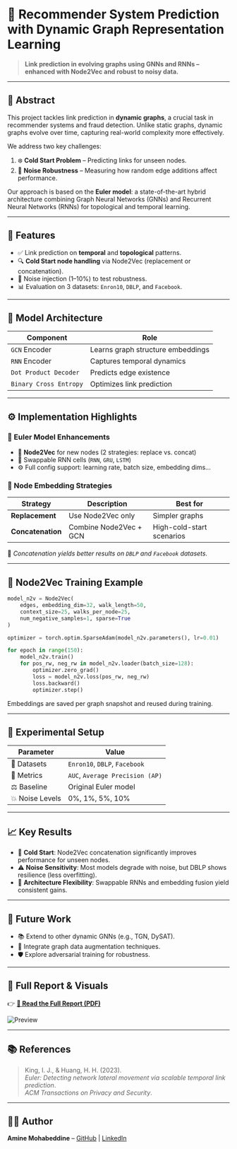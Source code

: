 # 🔗 Recommender System Prediction with Dynamic Graph Representation Learning

> **Link prediction in evolving graphs using GNNs and RNNs – enhanced with Node2Vec and robust to noisy data.**

---

## 🧠 Abstract
This project tackles link prediction in **dynamic graphs**, a crucial task in recommender systems and fraud detection. Unlike static graphs, dynamic graphs evolve over time, capturing real-world complexity more effectively.

We address two key challenges:

1. ❄️ **Cold Start Problem** – Predicting links for unseen nodes.
2. 🧪 **Noise Robustness** – Measuring how random edge additions affect performance.

Our approach is based on the **Euler model**: a state-of-the-art hybrid architecture combining Graph Neural Networks (GNNs) and Recurrent Neural Networks (RNNs) for topological and temporal learning.

---

## 🚀 Features
- ✅ Link prediction on **temporal** and **topological** patterns.
- 🔍 **Cold Start node handling** via Node2Vec (replacement or concatenation).
- 🔁 Noise injection (1–10%) to test robustness.
- 📊 Evaluation on 3 datasets: `Enron10`, `DBLP`, and `Facebook`.

---

## 🧱 Model Architecture

| Component | Role |
|----------|------|
| `GCN` Encoder | Learns graph structure embeddings |
| `RNN` Encoder | Captures temporal dynamics |
| `Dot Product Decoder` | Predicts edge existence |
| `Binary Cross Entropy` | Optimizes link prediction |

---

## ⚙️ Implementation Highlights

### 🧩 Euler Model Enhancements
- 🔀 **Node2Vec** for new nodes (2 strategies: replace vs. concat)
- 🧠 Swappable RNN cells (`RNN`, `GRU`, `LSTM`)
- ⚙️ Full config support: learning rate, batch size, embedding dims...

### 🧠 Node Embedding Strategies
| Strategy | Description | Best for |
|---------|-------------|----------|
| **Replacement** | Use Node2Vec only | Simpler graphs |
| **Concatenation** | Combine Node2Vec + GCN | High-cold-start scenarios |

🔎 *Concatenation yields better results on `DBLP` and `Facebook` datasets.*

---

## 🧪 Node2Vec Training Example

```python
model_n2v = Node2Vec(
    edges, embedding_dim=32, walk_length=50,
    context_size=25, walks_per_node=25, 
    num_negative_samples=1, sparse=True
)

optimizer = torch.optim.SparseAdam(model_n2v.parameters(), lr=0.01)

for epoch in range(150):
    model_n2v.train()
    for pos_rw, neg_rw in model_n2v.loader(batch_size=128):
        optimizer.zero_grad()
        loss = model_n2v.loss(pos_rw, neg_rw)
        loss.backward()
        optimizer.step()
```

Embeddings are saved per graph snapshot and reused during training.

---

## 🧪 Experimental Setup

| Parameter | Value |
|----------|-------|
| 📁 Datasets | `Enron10`, `DBLP`, `Facebook` |
| 📏 Metrics | `AUC`, `Average Precision (AP)` |
| ⚖️ Baseline | Original Euler model |
| 💥 Noise Levels | 0%, 1%, 5%, 10% |

---

## 📈 Key Results

- 🎯 **Cold Start**: Node2Vec concatenation significantly improves performance for unseen nodes.
- ⚠️ **Noise Sensitivity**: Most models degrade with noise, but DBLP shows resilience (less overfitting).
- 📐 **Architecture Flexibility**: Swappable RNNs and embedding fusion yield consistent gains.

---

## 🔮 Future Work
- 📚 Extend to other dynamic GNNs (e.g., TGN, DySAT).
- 🧬 Integrate graph data augmentation techniques.
- 🛡️ Explore adversarial training for robustness.

---

## 📄 Full Report & Visuals

👉 **[📘 Read the Full Report (PDF)](https://github.com/user-attachments/files/18669799/recommander.systems.1.pdf)**

![Preview](https://github.com/user-attachments/assets/9b65e15a-a895-468b-80b5-c6f50df0ad42)

---

## 📚 References

> King, I. J., & Huang, H. H. (2023).  
> *Euler: Detecting network lateral movement via scalable temporal link prediction*.  
> _ACM Transactions on Privacy and Security_.

---

## 🧑‍💻 Author

**Amine Mohabeddine** – [GitHub](https://github.com/AmineM89) | [LinkedIn](https://linkedin.com/in/AmineM89)
